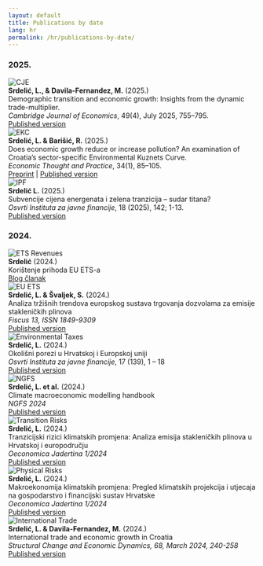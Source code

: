 ```yaml
---
layout: default
title: Publications by date
lang: hr
permalink: /hr/publications-by-date/
---
```


<div class="publications-list">

<!-- GODINA 2025. -->
<h3 class="pub-year">2025.</h3>

<div class="publication">
  <img src="/assets/cje.png" class="publications" alt="CJE">
  <div class="pub-info">
    <b>Srdelić, L., & Davila-Fernandez, M.</b> (2025.)<br>
    <span class="pub-title">Demographic transition and economic growth: Insights from the dynamic trade-multiplier.</span><br>
    <span class="pub-journal"><i>Cambridge Journal of Economics</i>, 49(4), July 2025, 755–795.</span><br>
    <a href="https://doi.org/10.1093/cje/beaf014" target="_blank">Published version</a>
  </div>
</div>

<div class="publication">
  <img src="/assets/ekc.png" class="publications" alt="EKC">
  <div class="pub-info">
    <b>Srdelić, L. & Barišić, R.</b> (2025.)<br>
    <span class="pub-title">Does economic growth reduce or increase pollution? An examination of Croatia’s sector-specific Environmental Kuznets Curve.</span><br>
    <span class="pub-journal"><i>Economic Thought and Practice</i>, 34(1), 85–105.</span><br>
    <a href="https://mpra.ub.uni-muenchen.de/122841/1/MPRA_paper_122841.pdf" target="_blank">Preprint</a> |
    <a href="https://doi.org/10.17818/EMIP/2025/9" target="_blank">Published version</a>
  </div>
</div>

<div class="publication">
  <img src="/assets/ipf_2025.png" class="publications" alt="IPF">
  <div class="pub-info">
    <b>Srdelić L.</b> (2025.)<br>
    <span class="pub-title">Subvencije cijena energenata i zelena tranzicija – sudar titana?</span><br>
    <span class="pub-journal"><i>Osvrti Instituta za javne financije</i>, 18 (2025), 142; 1-13.</span><br>
    <a href="https://repozitorij.ijf.hr/islandora/object/ijf%3A1154/datastream/FILE0/view" target="_blank">Published version</a>
  </div>
</div>

<!-- GODINA 2024. -->
<h3 class="pub-year">2024.</h3>

<div class="publication">
  <img src="/assets/ekc-prihodi.png" class="publications" alt="ETS Revenues">
  <div class="pub-info">
    <b>Srdelić</b> (2024.)<br>
    <span class="pub-title">Korištenje prihoda EU ETS-a</span><br>
    <a href="https://arhivanalitika.hr/blog/financira-li-se-prihodima-od-prodaje-emisijskih-dozvola-energetska-tranzicija-ili-odrzava-status-quo/" target="_blank">Blog članak</a>
  </div>
</div>

<div class="publication">
  <img src="/assets/eu_ets.png" class="publications" alt="EU ETS">
  <div class="pub-info">
    <b>Srdelić, L. & Švaljek, S.</b> (2024.)<br>
    <span class="pub-title">Analiza tržišnih trendova europskog sustava trgovanja dozvolama za emisije stakleničkih plinova</span><br>
    <span class="pub-journal"><i>Fiscus 13, ISSN 1849-9309</i></span><br>
    <a href="https://zde.hr/wp-content/uploads/2024/11/13.-Analiza-trzisnih-trendova-europskog-sustava-trgovanja-dozvolama-za-emisije-staklenickih-plinova-2.pdf" target="_blank">Published version</a>
  </div>
</div>

<div class="publication">
  <img src="/assets/okol.png" class="publications" alt="Environmental Taxes">
  <div class="pub-info">
    <b>Srdelić, L.</b> (2024.)<br>
    <span class="pub-title">Okolišni porezi u Hrvatskoj i Europskoj uniji</span><br>
    <span class="pub-journal"><i>Osvrti Instituta za javne financije</i>, 17 (139), 1 – 18</span><br>
    <a href="https://doi.org/10.3326/ao.2024.139" target="_blank">Published version</a>
  </div>
</div>

<div class="publication">
  <img src="/assets/ngfs.png" class="publications" alt="NGFS">
  <div class="pub-info">
    <b>Srdelić, L. et al.</b> (2024.)<br>
    <span class="pub-title">Climate macroeconomic modelling handbook</span><br>
    <span class="pub-journal"><i>NGFS 2024</i></span><br>
    <a href="https://www.ngfs.net/system/files/2025-01/NGFS_Climate%20macroeconomic%20modelling%20handbook_v2_0.pdf" target="_blank">Published version</a>
  </div>
</div>

<div class="publication">
  <img src="/assets/tranz.png" class="publications" alt="Transition Risks">
  <div class="pub-info">
    <b>Srdelić, L.</b> (2024.)<br>
    <span class="pub-title">Tranzicijski rizici klimatskih promjena: Analiza emisija stakleničkih plinova u Hrvatskoj i europodručju</span><br>
    <span class="pub-journal"><i>Oeconomica Jadertina 1/2024</i></span><br>
    <a href="https://doi.org/10.15291/oec.4433" target="_blank">Published version</a>
  </div>
</div>

<div class="publication">
  <img src="/assets/makro.png" class="publications" alt="Physical Risks">
  <div class="pub-info">
    <b>Srdelić, L.</b> (2024.)<br>
    <span class="pub-title">Makroekonomija klimatskih promjena: Pregled klimatskih projekcija i utjecaja na gospodarstvo i financijski sustav Hrvatske</span><br>
    <span class="pub-journal"><i>Oeconomica Jadertina 1/2024</i></span><br>
    <a href="https://doi.org/10.15291/oec.4434" target="_blank">Published version</a>
  </div>
</div>

<div class="publication">
  <img src="/assets/sced.png" class="publications" alt="International Trade">
  <div class="pub-info">
    <b>Srdelić, L. & Davila-Fernandez, M.</b> (2024.)<br>
    <span class="pub-title">International trade and economic growth in Croatia</span><br>
    <span class="pub-journal"><i>Structural Change and Economic Dynamics, 68, March 2024, 240-258</i></span><br>
    <a href="https://doi.org/10.1016/j.strueco.2023.10.018" target="_blank">Published version</a>
  </div>
</div>

</div>
